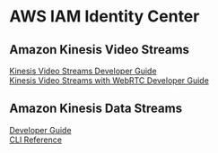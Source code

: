 # AWS IAM Identity Center
## Amazon Kinesis Video Streams
[Kinesis Video Streams Developer Guide](https://docs.aws.amazon.com/kinesisvideostreams/latest/dg/what-is-kinesis-video.html)  
[Kinesis Video Streams with WebRTC Developer Guide](https://docs.aws.amazon.com/kinesisvideostreams-webrtc-dg/latest/devguide/what-is-kvswebrtc.html)  

## Amazon Kinesis Data Streams
[Developer Guide](https://docs.aws.amazon.com/streams/latest/dev/introduction.html])  
[CLI Reference](https://awscli.amazonaws.com/v2/documentation/api/latest/reference/kinesis/index.html)  
